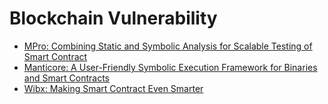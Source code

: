 # Blockchain Vulnerability

- [MPro: Combining Static and Symbolic Analysis for Scalable Testing of Smart Contract](https://ramagururadhakrishnan.github.io/Blockchain-Papers/Vulnerability/MPro.pdf)
- [Manticore: A User-Friendly Symbolic Execution Framework for Binaries and Smart Contracts](https://ramagururadhakrishnan.github.io/Blockchain-Papers/Vulnerability/Manticore.pdf)
- [Wibx: Making Smart Contract Even Smarter](https://ramagururadhakrishnan.github.io/Blockchain-Papers/Vulnerability/Wibx.pdf)
